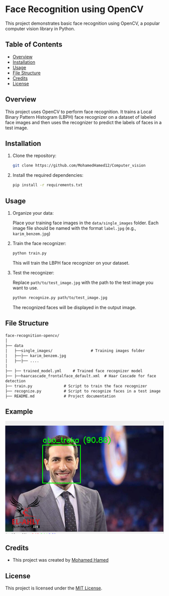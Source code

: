 # Face Recognition using OpenCV

This project demonstrates basic face recognition using OpenCV, a popular computer vision library in Python.

## Table of Contents

- [Overview](#overview)
- [Installation](#installation)
- [Usage](#usage)
- [File Structure](#file-structure)
- [Credits](#credits)
- [License](#license)

## Overview

This project uses OpenCV to perform face recognition. It trains a Local Binary Pattern Histogram (LBPH) face recognizer on a dataset of labeled face images and then uses the recognizer to predict the labels of faces in a test image.

## Installation

1. Clone the repository:

   ```bash
   git clone https://github.com/MohamedHamed12/Computer_vision
   ```

2. Install the required dependencies:

   ```bash
   pip install -r requirements.txt
   ```

## Usage

1. Organize your data:

   Place your training face images in the `data/single_images` folder. Each image file should be named with the format `label.jpg` (e.g., `karim_benzem.jpg`)

2. Train the face recognizer:

   ```bash
   python train.py
   ```

   This will train the LBPH face recognizer on your dataset.

3. Test the recognizer:

   Replace `path/to/test_image.jpg` with the path to the test image you want to use.

   ```bash
   python recognize.py path/to/test_image.jpg
   ```

   The recognized faces will be displayed in the output image.

## File Structure

```
face-recognition-opencv/
│
├── data
│   ├──single_images/                 # Training images folder
│   ├──├── karim_benzem.jpg
│   ├──├── ....
│
├── ├── trained_model.yml     # Trained face recognizer model
├── ├──haarcascade_frontalface_default.xml  # Haar Cascade for face detection
├── train.py              # Script to train the face recognizer
├── recognize.py          # Script to recognize faces in a test image
├── README.md             # Project documentation
```

## Example
![Alt text](data/example.png)
## Credits

- This project was created by [Mohamed Hamed](https://github.com/MohamedHamed12)

## License

This project is licensed under the [MIT License](LICENSE).

